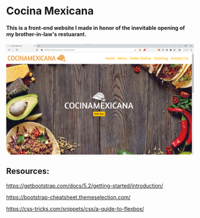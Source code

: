 # Cocina Mexicana 

#### This is a front-end website I made in honor of the inevitable opening of my brother-in-law's restuarant.

<img src="images/site-Screenshot.png">

## Resources:

https://getbootstrap.com/docs/5.2/getting-started/introduction/

https://bootstrap-cheatsheet.themeselection.com/

https://css-tricks.com/snippets/css/a-guide-to-flexbox/